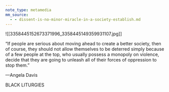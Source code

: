 ```yaml
---
note_type: metamedia
mm_source:
  - - dissent-is-no-minor-miracle-in-a-society-establish.md
---
```


![[3358445152673371996_3358445149359931107.jpg]]

“If people are serious about moving
ahead to create a better society, then of
course, they should not allow themselves
to be deterred simply because of a few
people at the top, who usually possess a
monopoly on violence, decide that they
are going to unleash all of their forces
of oppression to stop them.”

—Angela Davis

BLACK LITURGIES

